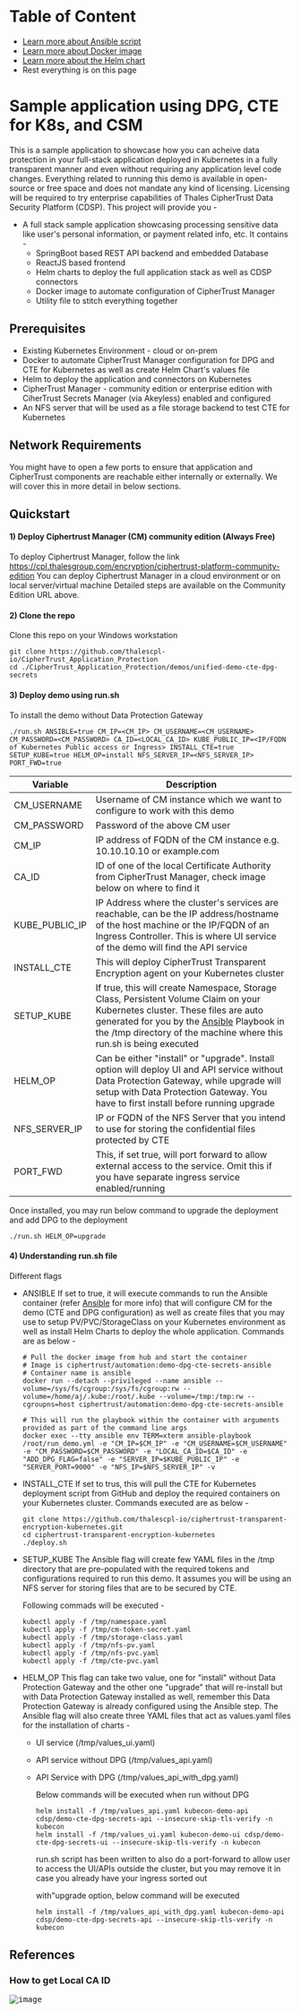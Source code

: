 # Table of Content
* [Learn more about Ansible script](Ansible.md)
* [Learn more about Docker image](Docker.md)
* [Learn more about the Helm chart](Helm.md)
* Rest everything is on this page

# Sample application using DPG, CTE for K8s, and CSM
This is a sample application to showcase how you can acheive data protection in your full-stack application deployed in Kubernetes in a fully transparent manner and even without requiring any application level code changes. Everything related to running this demo is available in open-source or free space and does not mandate any kind of licensing. Licensing will be required to try enterprise capabilities of Thales CipherTrust Data Security Platform (CDSP). 
This project will provide you - 
* A full stack sample application showcasing processing sensitive data like user's personal information, or payment related info, etc. It contains -
  * SpringBoot based REST API backend and embedded Database
  * ReactJS based frontend
  * Helm charts to deploy the full application stack as well as CDSP connectors
  * Docker image to automate configuration of CipherTrust Manager
  * Utility file to stitch everything together

## Prerequisites
* Existing Kubernetes Environment - cloud or on-prem
* Docker to automate CipherTrust Manager configuration for DPG and CTE for Kubernetes as well as create Helm Chart's values file
* Helm to deploy the application and connectors on Kubernetes
* CipherTrust Manager - community edition or enterprise edition with CiherTrust Secrets Manager (via Akeyless) enabled and configured
* An NFS server that will be used as a file storage backend to test CTE for Kubernetes 

## Network Requirements
You might have to open a few ports to ensure that application and CipherTrust components are reachable either internally or externally. We will cover this in more detail in below sections.

## Quickstart
#### 1) Deploy Ciphertrust Manager (CM) community edition (Always Free)
To deploy Ciphertrust Manager, follow the link https://cpl.thalesgroup.com/encryption/ciphertrust-platform-community-edition 
You can deploy Ciphertrust Manager in a cloud environment or on local server/virtual machine
Detailed steps are available on the Community Edition URL above.
#### 2) Clone the repo 
Clone this repo on your Windows workstation
```
git clone https://github.com/thalescpl-io/CipherTrust_Application_Protection
cd ./CipherTrust_Application_Protection/demos/unified-demo-cte-dpg-secrets
```
#### 3) Deploy demo using run.sh
To install the demo without Data Protection Gateway
```
./run.sh ANSIBLE=true CM_IP=<CM_IP> CM_USERNAME=<CM_USERNAME> CM_PASSWORD=<CM_PASSWORD> CA_ID=<LOCAL_CA_ID> KUBE_PUBLIC_IP=<IP/FQDN of Kubernetes Public access or Ingress> INSTALL_CTE=true SETUP_KUBE=true HELM_OP=install NFS_SERVER_IP=<NFS_SERVER_IP> PORT_FWD=true
```

| Variable | Description |
| --- | --- |
| CM_USERNAME | Username of CM instance which we want to configure to work with this demo  | 
| CM_PASSWORD | Password of the above CM user |
| CM_IP | IP address of FQDN of the CM instance e.g. 10.10.10.10 or example.com |
| CA_ID | ID of one of the local Certificate Authority from CipherTrust Manager, check image below on where to find it |
| KUBE_PUBLIC_IP | IP Address where the cluster's services are reachable, can be the IP address/hostname of the host machine or the IP/FQDN of an Ingress Controller. This is where UI service of the demo will find the API service |
| INSTALL_CTE | This will deploy CipherTrust Transparent Encryption agent on your Kubernetes cluster |
| SETUP_KUBE | If true, this will create Namespace, Storage Class, Persistent Volume Claim on your Kubernetes cluster. These files are auto generated for you by the [Ansible](Ansible.md) Playbook in the /tmp directory of the machine where this run.sh is being executed |
| HELM_OP | Can be either "install" or "upgrade". Install option will deploy UI and API service without Data Protection Gateway, while upgrade will setup with Data Protection Gateway. You have to first install before running upgrade |
| NFS_SERVER_IP | IP or FQDN of the NFS Server that you intend to use for storing the confidential files protected by CTE |
| PORT_FWD | This, if set true, will port forward to allow external access to the service. Omit this if you have separate ingress service enabled/running |

Once installed, you may run below command to upgrade the deployment and add DPG to the deployment

```
./run.sh HELM_OP=upgrade
```

#### 4) Understanding run.sh file
Different flags
* ANSIBLE
  If set to true, it will execute commands to run the Ansible container (refer [Ansible](Ansible.md) for more info) that will configure CM for the demo (CTE and DPG configuration) as well as create files that you may use to setup PV/PVC/StorageClass on your Kubernetes environment as well as install Helm Charts to deploy the whole application. Commands are as below -
  ```
  # Pull the docker image from hub and start the container
  # Image is ciphertrust/automation:demo-dpg-cte-secrets-ansible
  # Container name is ansible
  docker run --detach --privileged --name ansible --volume=/sys/fs/cgroup:/sys/fs/cgroup:rw --volume=/home/aj/.kube:/root/.kube --volume=/tmp:/tmp:rw --cgroupns=host ciphertrust/automation:demo-dpg-cte-secrets-ansible
  
  # This will run the playbook within the container with arguments provided as part of the command line args
  docker exec --tty ansible env TERM=xterm ansible-playbook /root/run_demo.yml -e "CM_IP=$CM_IP" -e "CM_USERNAME=$CM_USERNAME" -e "CM_PASSWORD=$CM_PASSWORD" -e "LOCAL_CA_ID=$CA_ID" -e "ADD_DPG_FLAG=false" -e "SERVER_IP=$KUBE_PUBLIC_IP" -e "SERVER_PORT=9000" -e "NFS_IP=$NFS_SERVER_IP" -v
  ```

* INSTALL_CTE
  If set to trus, this will pull the CTE for Kubernetes deployment script from GitHub and deploy the required containers on your Kubernetes cluster.
  Commands executed are as below -
  ```
  git clone https://github.com/thalescpl-io/ciphertrust-transparent-encryption-kubernetes.git
  cd ciphertrust-transparent-encryption-kubernetes
  ./deploy.sh
  ```
  
* SETUP_KUBE
  The Ansible flag will create few YAML files in the /tmp directory that are pre-populated with the required tokens and configurations required to run this demo. It assumes you will be using an NFS server for storing files that are to be secured by CTE.

  Following commads will be executed -
  ```
  kubectl apply -f /tmp/namespace.yaml
  kubectl apply -f /tmp/cm-token-secret.yaml
  kubectl apply -f /tmp/storage-class.yaml
  kubectl apply -f /tmp/nfs-pv.yaml
  kubectl apply -f /tmp/nfs-pvc.yaml
  kubectl apply -f /tmp/cte-pvc.yaml
  ```
  
* HELM_OP
  This flag can take two value, one for "install" without Data Protection Gateway and the other one "upgrade" that will re-install but with Data Protection Gateway installed as well, remember this Data Protection Gateway is already configured using the Ansible step. The Ansible flag will also create three YAML files that act as values.yaml files for the installation of charts -
  * UI service (/tmp/values_ui.yaml)
  * API service without DPG (/tmp/values_api.yaml)
  * API Service with DPG (/tmp/values_api_with_dpg.yaml)

    Below commands will be executed when run without DPG
    ```
    helm install -f /tmp/values_api.yaml kubecon-demo-api cdsp/demo-cte-dpg-secrets-api --insecure-skip-tls-verify -n kubecon
    helm install -f /tmp/values_ui.yaml kubecon-demo-ui cdsp/demo-cte-dpg-secrets-ui --insecure-skip-tls-verify -n kubecon
    ```
    run.sh script has been written to also do a port-forward to allow user to access the UI/APIs outside the cluster, but you may remove it in case you already have your ingress sorted out

    with"upgrade option, below command will be executed
    ```
    helm install -f /tmp/values_api_with_dpg.yaml kubecon-demo-api cdsp/demo-cte-dpg-secrets-api --insecure-skip-tls-verify -n kubecon
    ```

## References
### How to get Local CA ID
<kbd>![image](https://github.com/ThalesGroup/CipherTrust_Application_Protection/assets/111074839/cccd43d7-9387-4433-ad0d-69b1cc5d2408)</kbd>
